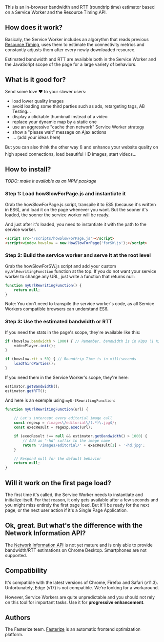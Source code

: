 This is an in-browser bandwidth and RTT (roundtrip time) estimator based on a Service Worker and the Resource Timing API.


## How does it work?

Basicaly, the Service Worker includes an algorythm that reads previous [Resource Timing](https://developer.mozilla.org/en-US/docs/Web/API/Resource_Timing_API/Using_the_Resource_Timing_API), uses them to estimate the connectivity metrics and constantly adjusts them after every newly downloaded resource.

Estimated bandwidth and RTT are available both in the Service Worker and the JavaScript scope of the page for a large variety of behaviors.


## What is it good for?

Send some love ❤️ to your slower users:
+ load lower quality images
+ avoid loading some third parties such as ads, retargeting tags, AB Testing...
+ display a clickable thumbnail instead of a video
+ replace your dynamic map by a static one
+ use an aggressive "cache then network" Service Worker strategy
+ show a "please wait" message on Ajax actions
+ ... (add your ideas here)

But you can also think the other way 🔃 and enhance your website quality on high speed connections, load beautiful HD images, start videos...


## How to install?

*TODO: make it available as an NPM package*

### Step 1: Load howSlowForPage.js and instantiate it

Grab the howSlowForPage.js script, transpile it to ES5 (because it's written in ES6), and load it on the page whenever you want. But the sooner it's loaded, the sooner the service worker will be ready.

And just after it's loaded, you need to instantiate it with the path to the service worker.

```html
<script src="/scripts/howSlowForPage.js"></script>
<script>window.howslow = new HowSlowForPage('forSW.js');</script>
```

### Step 2: Build the service worker and serve it at the root level

Grab the howSlowForSW.js script and add your custom `myUrlRewritingFunction` function at the top. If you do not want your service worker to change any URL, just write a function that returns null:

```js
function myUrlRewritingFunction() {
    return null;
}
```

Note: You don't need to transpile the service worker's code, as all Service Workers compatible browsers can understand ES6. 

### Step 3: Use the estimated bandwidth or RTT

If you need the stats in the page's scope, they're available like this:

```js
if (howslow.bandwidth > 1000) { // Remember, bandwidth is in KBps (1 Kilo Bytes = 8 Kilo bits)
    videoPlayer.init();
}

if (howslow.rtt < 50) { // Roundtrip Time is in milliseconds
    loadThirdParties();
}
```

If you need them in the Service Worker's scope, they're here:

```js
estimator.getBandwidth();
estimator.getRTT();
```

And here is an exemple using `myUrlRewritingFunction`:
```js
function myUrlRewritingFunction(url) {
    
    // Let's intercept every editorial image call
    const regexp = /images\/editorial\/(.*)\.jpg$/;
    const execResult = regexp.exec(url);

    if (execResult !== null && estimator.getBandwidth() > 1000) {
        // Add an "-hd" suffix to the image name
        return '/images/editorial/' + execResult[1] + '-hd.jpg';
    }

    // Respond null for the default behavior
    return null;
}
```


## Will it work on the first page load?

The first time it's called, the Service Worker needs to instantiate and initialize itself. For that reason, it only gets available after a few seconds and you might miss entirely the first page load. But it'll be ready for the next page, or the next user action if it's a Single Page Application.


## Ok, great. But what's the difference with the Network Information API?

The [Network Information API](https://developer.mozilla.org/en-US/docs/Web/API/NetworkInformation) is not yet mature and is only able to provide bandwidth/RTT estimations on Chrome Desktop. Smartphones are not supported.


## Compatibility

It's compatible with the latest versions of Chrome, Firefox and Safari (v11.3). Unfortunately, Edge (v17) is not compatible. We're looking for a workaround.

However, Service Workers are quite unpredictable and you should not rely on this tool for important tasks. Use it for **progressive enhancement**.


## Authors

The Fasterize team. [Fasterize](https://www.fasterize.com) is an automatic frontend optimization platform. 

